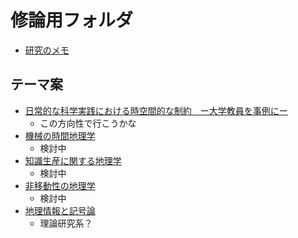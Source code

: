 # 修論用フォルダ

- [研究のメモ](./Docs/00_memo.md)

## テーマ案

- [日常的な科学実践における時空間的な制約　ー大学教員を事例にー](./Docs/04_日常的な科学実践における時空間的な制約.md)
  - この方向性で行こうかな
- [機械の時間地理学](./Docs/03_テーマ案_機械の時間地理学.md)
  - 検討中
- [知識生産に関する地理学](./Docs/03_テーマ案_知識生産に関する地理学的視点.md)
  - 検討中
- [非移動性の地理学](./Docs/03_テーマ案_非移動性の地理学.md)
  - 検討中
- [地理情報と記号論](./Docs/03_地理情報と記号論.md)
  - 理論研究系？
